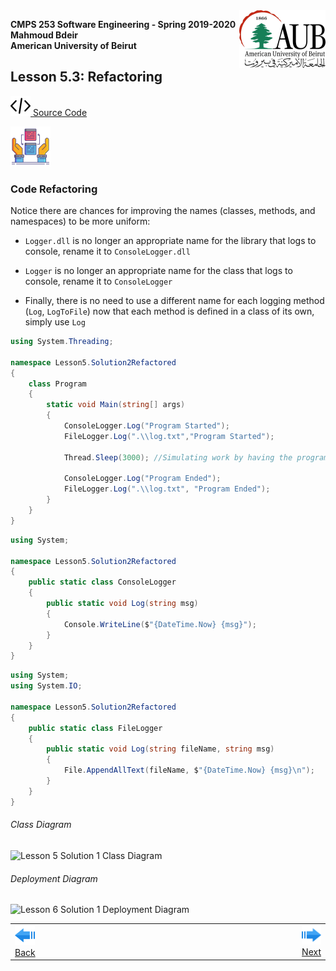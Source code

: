 <img style="float: right;" src="../../../Images/aublogosmall.png"> 

**CMPS 253 Software Engineering - Spring 2019-2020 \
Mahmoud Bdeir \
American University of Beirut**

## Lesson 5.3: Refactoring
<a href="./"><img src='../../../Images/code.png'> Source Code</a>

![problem icon](../../../Images/refactoring.png 'Refactoring') 
### Code Refactoring 
Notice there are chances for improving the names (classes, methods, and namespaces) to be more uniform:

- `Logger.dll` is no longer an appropriate name for the library that logs to console, rename it to `ConsoleLogger.dll`

- `Logger` is no longer an appropriate name for the class that logs to console, rename it to `ConsoleLogger`

- Finally, there is no need to use a different name for each logging method (`Log`, `LogToFile`) now that each method is defined in a class of its own, simply use `Log`

```C#
using System.Threading;

namespace Lesson5.Solution2Refactored
{
	class Program
	{
		static void Main(string[] args)
		{
			ConsoleLogger.Log("Program Started");
			FileLogger.Log(".\\log.txt","Program Started");
			
			Thread.Sleep(3000); //Simulating work by having the program sleep for 3 seconds
			
			ConsoleLogger.Log("Program Ended");
			FileLogger.Log(".\\log.txt", "Program Ended");
		}
	}
}
```

```C#
using System;

namespace Lesson5.Solution2Refactored
{
    public static class ConsoleLogger
    {
        public static void Log(string msg)
        {
            Console.WriteLine($"{DateTime.Now} {msg}");
        }
    }
}
```

```C#
using System;
using System.IO;

namespace Lesson5.Solution2Refactored
{
    public static class FileLogger
    {
        public static void Log(string fileName, string msg)
        {
            File.AppendAllText(fileName, $"{DateTime.Now} {msg}\n");
        }
    }
}
```
###### Class Diagram
![Lesson 5 Solution 1 Class Diagram](https://www.plantuml.com/plantuml/img/VS-n2i9030RW_PuYerBl1QH3GN7IuYuEmPxnuEu2oRKTn7Ut5IkAufhy7tzIQKR9RGocE0LKXHKdvU2sJEG4hWQWwDWtC0ncciKdWgWqDxS9RFp_z7dOrnZT0dxolJ09neUTz0vzUlB34L18H_1ML5hnTCdsfPVGgbFpUNnfrzodhr3bKZC-REu0)
###### Deployment Diagram
![Lesson 6 Solution 1 Deployment Diagram](https://www.plantuml.com/plantuml/img/SoWkIImgAStDuUBAoqz9LL1oASeiIotIIwr8LLAevb80WkY0elpqeiJSMAvQ1QWYv_oyuloSL9_yz7IWsfIS7BXQ51aa7MwPM9KZXC5gkU1sAUYcv9VdwTgXcwXWLLgSMenD7P9HK4KEgNafG9y10000)

<table style='width=100%;'>
<tr>
<td><a href="../../Solution%202%20FileLogger%20Library/Source%20Code"><img src='../../../Images/leftarrow.png'> Back</a></td>
<td width="100%"></td>
<td><a href="../../../Lesson 06 Multiple Output Log/Solution 0 Log Method/Source Code"><img src='../../../Images/rightarrow.png'> Next</a></td>
</tr>
</table>
